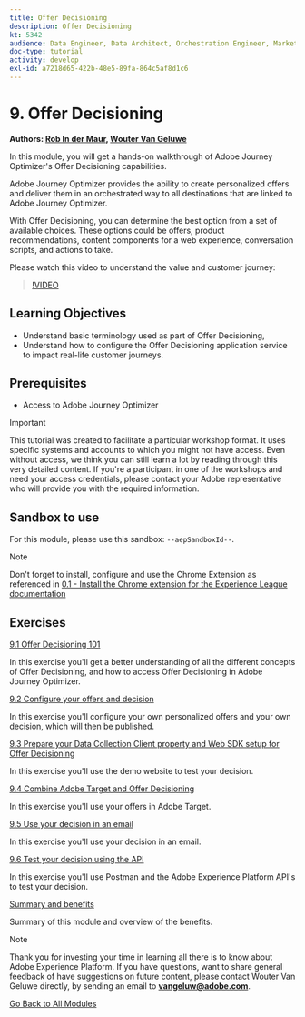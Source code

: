 ```yaml
---
title: Offer Decisioning
description: Offer Decisioning
kt: 5342
audience: Data Engineer, Data Architect, Orchestration Engineer, Marketer
doc-type: tutorial
activity: develop
exl-id: a7218d65-422b-48e5-89fa-864c5af8d1c6
---
```

# 9. Offer Decisioning

**Authors: [Rob In der Maur](https://www.linkedin.com/in/ridmaur/), [Wouter Van Geluwe](https://www.linkedin.com/in/woutervangeluwe/)**

In this module, you will get a hands-on walkthrough of Adobe Journey Optimizer's Offer Decisioning capabilities.

Adobe Journey Optimizer provides the ability to create personalized offers and deliver them in an orchestrated way to all destinations that are linked to Adobe Journey Optimizer.

With Offer Decisioning, you can determine the best option from a set of available choices. These options could be offers, product recommendations, content components for a web experience, conversation scripts, and actions to take. 

Please watch this video to understand the value and customer journey:

>[!VIDEO](https://video.tv.adobe.com/v/328829?quality=12&learn=on)

## Learning Objectives

- Understand basic terminology used as part of Offer Decisioning,
- Understand how to configure the Offer Decisioning application service to impact real-life customer journeys.

## Prerequisites

- Access to Adobe Journey Optimizer

>[!IMPORTANT]
>
>This tutorial was created to facilitate a particular workshop format. It uses specific systems and accounts to which you might not have access. Even without access, we think you can still learn a lot by reading through this very detailed content. If you're a participant in one of the workshops and need your access credentials, please contact your Adobe representative who will provide you with the required information.

## Sandbox to use

For this module, please use this sandbox: `--aepSandboxId--`.

>[!NOTE]
>
>Don't forget to install, configure and use the Chrome Extension as referenced in [0.1 - Install the Chrome extension for the Experience League documentation](../module0/ex1.md)

## Exercises

[9.1 Offer Decisioning 101](./ex1.md)

In this exercise you'll get a better understanding of all the different concepts of Offer Decisioning, and how to access Offer Decisioning in Adobe Journey Optimizer.

[9.2 Configure your offers and decision](./ex2.md)

In this exercise you'll configure your own personalized offers and your own decision, which will then be published.

[9.3 Prepare your Data Collection Client property and Web SDK setup for Offer Decisioning](./ex3.md)

In this exercise you'll use the demo website to test your decision.

[9.4 Combine Adobe Target and Offer Decisioning](./ex4.md)

In this exercise you'll use your offers in Adobe Target.

[9.5 Use your decision in an email](./ex5.md)

In this exercise you'll use your decision in an email.

[9.6 Test your decision using the API](./ex6.md)

In this exercise you'll use Postman and the Adobe Experience Platform API's to test your decision.

[Summary and benefits](./summary.md)

Summary of this module and overview of the benefits.

>[!NOTE]
>
>Thank you for investing your time in learning all there is to know about Adobe Experience Platform. If you have questions, want to share general feedback of have suggestions on future content, please contact Wouter Van Geluwe directly, by sending an email to **vangeluw@adobe.com**.

[Go Back to All Modules](../../overview.md)
